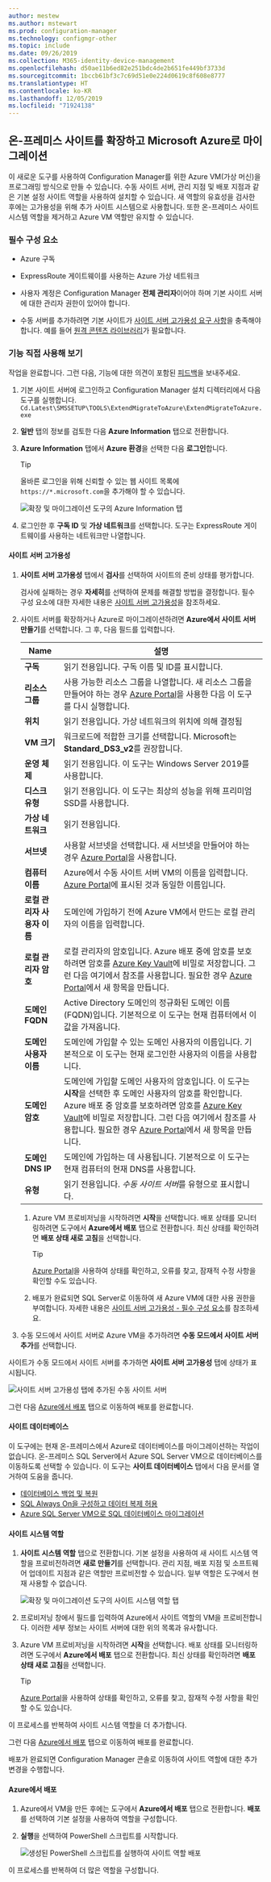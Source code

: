 ```yaml
---
author: mestew
ms.author: mstewart
ms.prod: configuration-manager
ms.technology: configmgr-other
ms.topic: include
ms.date: 09/26/2019
ms.collection: M365-identity-device-management
ms.openlocfilehash: d50ae11b6ed82e251bdc4de2b651fe449bf3733d
ms.sourcegitcommit: 1bccb61bf3c7c69d51e0e224d0619c8f608e8777
ms.translationtype: HT
ms.contentlocale: ko-KR
ms.lasthandoff: 12/05/2019
ms.locfileid: "71924138"
---
```

## <a name="bkmk_Azure-migration"></a> 온-프레미스 사이트를 확장하고 Microsoft Azure로 마이그레이션

<!--3556022-->

이 새로운 도구를 사용하여 Configuration Manager를 위한 Azure VM(가상 머신)을 프로그래밍 방식으로 만들 수 있습니다. 수동 사이트 서버, 관리 지점 및 배포 지점과 같은 기본 설정 사이트 역할을 사용하여 설치할 수 있습니다. 새 역할의 유효성을 검사한 후에는 고가용성을 위해 추가 사이트 시스템으로 사용합니다. 또한 온-프레미스 사이트 시스템 역할을 제거하고 Azure VM 역할만 유지할 수 있습니다.

### <a name="prerequisites"></a>필수 구성 요소

- Azure 구독

- ExpressRoute 게이트웨이를 사용하는 Azure 가상 네트워크

<!-- - A standalone primary site. A hierarchy with a central administration site isn't currently supported. can comment this out because TP only supports a standalone primary!-->

- 사용자 계정은 Configuration Manager **전체 관리자**이어야 하며 기본 사이트 서버에 대한 관리자 권한이 있어야 합니다.

- 수동 서버를 추가하려면 기본 사이트가 [사이트 서버 고가용성 요구 사항](/sccm/core/servers/deploy/configure/site-server-high-availability#prerequisites)을 충족해야 합니다. 예를 들어 [원격 콘텐츠 라이브러리](/sccm/core/plan-design/hierarchy/the-content-library#bkmk_remote)가 필요합니다.

### <a name="try-it-out"></a>기능 직접 사용해 보기

작업을 완료합니다. 그런 다음, 기능에 대한 의견이 포함된 [피드백](/sccm/core/understand/find-help#product-feedback)을 보내주세요.

1. 기본 사이트 서버에 로그인하고 Configuration Manager 설치 디렉터리에서 다음 도구를 실행합니다. `Cd.Latest\SMSSETUP\TOOLS\ExtendMigrateToAzure\ExtendMigrateToAzure.exe`

1. **일반** 탭의 정보를 검토한 다음 **Azure Information** 탭으로 전환합니다.

1. **Azure Information** 탭에서 **Azure 환경**을 선택한 다음 **로그인**합니다.
  
    > [!TIP]
    > 올바른 로그인을 위해 신뢰할 수 있는 웹 사이트 목록에 `https://*.microsoft.com`을 추가해야 할 수 있습니다.

    ![확장 및 마이그레이션 도구의 Azure Information 탭](../../media/3556022-azure-information-tab.png)

1. 로그인한 후 **구독 ID** 및 **가상 네트워크**를 선택합니다. 도구는 ExpressRoute 게이트웨이를 사용하는 네트워크만 나열합니다.

#### <a name="site-server-high-availability"></a>사이트 서버 고가용성

1. **사이트 서버 고가용성** 탭에서 **검사**를 선택하여 사이트의 준비 상태를 평가합니다.

    검사에 실패하는 경우 **자세히**를 선택하여 문제를 해결할 방법을 결정합니다. 필수 구성 요소에 대한 자세한 내용은 [사이트 서버 고가용성](/sccm/core/servers/deploy/configure/site-server-high-availability#prerequisites)을 참조하세요.

2. 사이트 서버를 확장하거나 Azure로 마이그레이션하려면 **Azure에서 사이트 서버 만들기**를 선택합니다. 그 후, 다음 필드를 입력합니다.

    |Name|설명|
    |---|---|
    |**구독**|읽기 전용입니다. 구독 이름 및 ID를 표시합니다.|
    |**리소스 그룹**| 사용 가능한 리소스 그룹을 나열합니다. 새 리소스 그룹을 만들어야 하는 경우 [Azure Portal](https://portal.azure.com)을 사용한 다음 이 도구를 다시 실행합니다.|
    |**위치**| 읽기 전용입니다. 가상 네트워크의 위치에 의해 결정됨|
    |**VM 크기**|워크로드에 적합한 크기를 선택합니다. Microsoft는 **Standard_DS3_v2**를 권장합니다.|
    |**운영 체제**|읽기 전용입니다. 이 도구는 Windows Server 2019를 사용합니다.|
    |**디스크 유형**|읽기 전용입니다. 이 도구는 최상의 성능을 위해 프리미엄 SSD를 사용합니다.|
    |**가상 네트워크**|읽기 전용입니다.|
    |**서브넷**|사용할 서브넷을 선택합니다. 새 서브넷을 만들어야 하는 경우 [Azure Portal](https://portal.azure.com)을 사용합니다.|
    |**컴퓨터 이름**|Azure에서 수동 사이트 서버 VM의 이름을 입력합니다. [Azure Portal](https://portal.azure.com)에 표시된 것과 동일한 이름입니다.|
    |**로컬 관리자 사용자 이름**|도메인에 가입하기 전에 Azure VM에서 만드는 로컬 관리자의 이름을 입력합니다.|
    |**로컬 관리자 암호**|로컬 관리자의 암호입니다. Azure 배포 중에 암호를 보호하려면 암호를 [Azure Key Vault](https://docs.microsoft.com/azure/key-vault/key-vault-overview)에 비밀로 저장합니다. 그런 다음 여기에서 참조를 사용합니다. 필요한 경우 [Azure Portal](https://portal.azure.com)에서 새 항목을 만듭니다.|
    |**도메인 FQDN**|Active Directory 도메인의 정규화된 도메인 이름(FQDN)입니다. 기본적으로 이 도구는 현재 컴퓨터에서 이 값을 가져옵니다.|
    |**도메인 사용자 이름**|도메인에 가입할 수 있는 도메인 사용자의 이름입니다. 기본적으로 이 도구는 현재 로그인한 사용자의 이름을 사용합니다.|
    |**도메인 암호**|도메인에 가입할 도메인 사용자의 암호입니다. 이 도구는 **시작**을 선택한 후 도메인 사용자의 암호를 확인합니다. Azure 배포 중 암호를 보호하려면 암호를 [Azure Key Vault](https://docs.microsoft.com/azure/key-vault/key-vault-overview)에 비밀로 저장합니다. 그런 다음 여기에서 참조를 사용합니다. 필요한 경우 [Azure Portal](https://portal.azure.com)에서 새 항목을 만듭니다.|
    |**도메인 DNS IP**|도메인에 가입하는 데 사용됩니다. 기본적으로 이 도구는 현재 컴퓨터의 현재 DNS를 사용합니다.|
    |**유형**|읽기 전용입니다. *수동 사이트 서버*를 유형으로 표시합니다.|

    1. Azure VM 프로비저닝을 시작하려면 **시작**을 선택합니다. 배포 상태를 모니터링하려면 도구에서 **Azure에서 배포** 탭으로 전환합니다. 최신 상태를 확인하려면 **배포 상태 새로 고침**을 선택합니다.

        > [!TIP]
        > [Azure Portal](https://portal.azure.com)을 사용하여 상태를 확인하고, 오류를 찾고, 잠재적 수정 사항을 확인할 수도 있습니다.

    1. 배포가 완료되면 SQL Server로 이동하여 새 Azure VM에 대한 사용 권한을 부여합니다. 자세한 내용은 [사이트 서버 고가용성 - 필수 구성 요소](/sccm/core/servers/deploy/configure/site-server-high-availability#prerequisites)를 참조하세요.

3. 수동 모드에서 사이트 서버로 Azure VM을 추가하려면 **수동 모드에서 사이트 서버 추가**를 선택합니다.

사이트가 수동 모드에서 사이트 서버를 추가하면 **사이트 서버 고가용성** 탭에 상태가 표시됩니다.

![사이트 서버 고가용성 탭에 추가된 수동 사이트 서버](../../media/3556022-site-server-passive-mode.png)

그런 다음 [Azure에서 배포](#bkmk_deploy-azure) 탭으로 이동하여 배포를 완료합니다.

#### <a name="site-database"></a>사이트 데이터베이스

이 도구에는 현재 온-프레미스에서 Azure로 데이터베이스를 마이그레이션하는 작업이 없습니다. 온-프레미스 SQL Server에서 Azure SQL Server VM으로 데이터베이스를 이동하도록 선택할 수 있습니다. 이 도구는 **사이트 데이터베이스** 탭에서 다음 문서를 열거하여 도움을 줍니다.

- [데이터베이스 백업 및 복원](/sccm/core/servers/manage/backup-and-recovery)
- [SQL Always On을 구성하고 데이터 복제 허용](/sccm/core/servers/deploy/configure/sql-server-alwayson-for-a-highly-available-site-database#changes-for-site-backup)
- [Azure SQL Server VM으로 SQL 데이터베이스 마이그레이션](/azure/virtual-machines/windows/sql/virtual-machines-windows-migrate-sql)

#### <a name="site-system-roles"></a>사이트 시스템 역할

1. **사이트 시스템 역할** 탭으로 전환합니다. 기본 설정을 사용하여 새 사이트 시스템 역할을 프로비전하려면 **새로 만들기**를 선택합니다. 관리 지점, 배포 지점 및 소프트웨어 업데이트 지점과 같은 역할만 프로비전할 수 있습니다. 일부 역할은 도구에서 현재 사용할 수 없습니다.

    ![확장 및 마이그레이션 도구의 사이트 시스템 역할 탭](../../media/3556022-site-system-roles-tab.png)

1. 프로비저닝 창에서 필드를 입력하여 Azure에서 사이트 역할의 VM을 프로비전합니다. 이러한 세부 정보는 사이트 서버에 대한 위의 목록과 유사합니다.

1. Azure VM 프로비저닝을 시작하려면 **시작**을 선택합니다. 배포 상태를 모니터링하려면 도구에서 **Azure에서 배포** 탭으로 전환합니다. 최신 상태를 확인하려면 **배포 상태 새로 고침**을 선택합니다.

    > [!TIP]
    > [Azure Portal](https://portal.azure.com)을 사용하여 상태를 확인하고, 오류를 찾고, 잠재적 수정 사항을 확인할 수도 있습니다.

이 프로세스를 반복하여 사이트 시스템 역할을 더 추가합니다.

그런 다음 [Azure에서 배포](#bkmk_deploy-azure) 탭으로 이동하여 배포를 완료합니다.

배포가 완료되면 Configuration Manager 콘솔로 이동하여 사이트 역할에 대한 추가 변경을 수행합니다.

#### <a name="bkmk_deploy-azure"></a> Azure에서 배포

1. Azure에서 VM을 만든 후에는 도구에서 **Azure에서 배포** 탭으로 전환합니다. **배포**를 선택하여 기본 설정을 사용하여 역할을 구성합니다.

1. **실행**을 선택하여 PowerShell 스크립트를 시작합니다.

    ![생성된 PowerShell 스크립트를 실행하여 사이트 역할 배포](../../media/3556022-run-powershell-script-deployment.png)

이 프로세스를 반복하여 더 많은 역할을 구성합니다.
